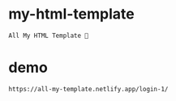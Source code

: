 # my-html-template
    All My HTML Template 💛

# demo
    https://all-my-template.netlify.app/login-1/
